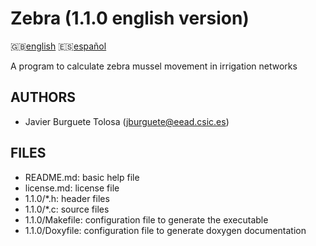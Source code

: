 Zebra (1.1.0 english version)
=============================

:uk:[english](README.md) :es:[español](README.es.md)

A program to calculate zebra mussel movement in irrigation networks

AUTHORS
-------

* Javier Burguete Tolosa (jburguete@eead.csic.es)

FILES
-----

* README.md: basic help file
* license.md: license file
* 1.1.0/\*.h: header files
* 1.1.0/\*.c: source files
* 1.1.0/Makefile: configuration file to generate the executable
* 1.1.0/Doxyfile: configuration file to generate doxygen documentation
